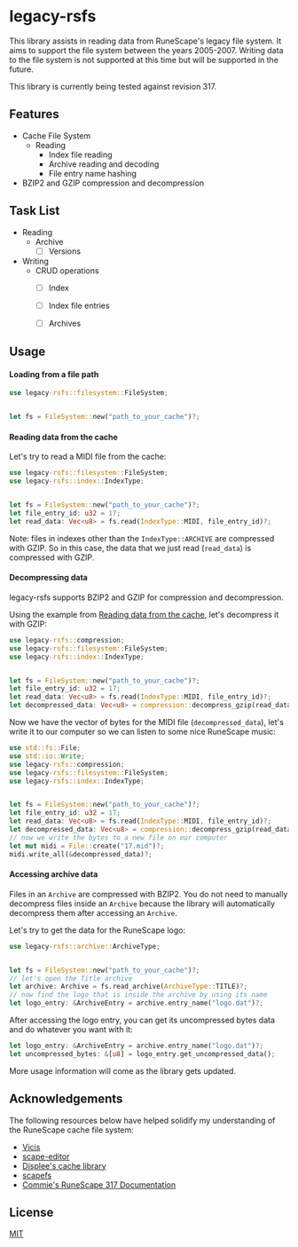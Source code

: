# legacy-rsfs

This library assists in reading data from RuneScape's legacy file system.
It aims to support the file system between the years 2005-2007. 
Writing data to the file system is not supported at this time but will be supported in the future.

This library is currently being tested against revision 317.

## Features

* Cache File System
    * Reading
        * Index file reading
        * Archive reading and decoding
        * File entry name hashing
* BZIP2 and GZIP compression and decompression

## Task List

* Reading
    * Archive
        * [ ] Versions
* Writing
    * CRUD operations
        * [ ] Index
        * [ ] Index file entries
        * [ ] Archives


## Usage


#### Loading from a file path
```rust
use legacy-rsfs::filesystem::FileSystem;


let fs = FileSystem::new("path_to_your_cache")?;
```

#### Reading data from the cache

Let's try to read a MIDI file from the cache:

```rust
use legacy-rsfs::filesystem::FileSystem;
use legacy-rsfs::index::IndexType;


let fs = FileSystem::new("path_to_your_cache")?;
let file_entry_id: u32 = 17;
let read_data: Vec<u8> = fs.read(IndexType::MIDI, file_entry_id)?;
```

Note: files in indexes other than the `IndexType::ARCHIVE` are compressed with
GZIP. So in this case, the data that we just read (`read_data`) is compressed with GZIP.
#### Decompressing data

legacy-rsfs supports BZIP2 and GZIP for compression and decompression.

Using the example from [Reading data from the cache](#reading-data-from-the-cache), let's decompress it with GZIP:
```rust
use legacy-rsfs::compression;
use legacy-rsfs::filesystem::FileSystem;
use legacy-rsfs::index::IndexType;


let fs = FileSystem::new("path_to_your_cache")?;
let file_entry_id: u32 = 17;
let read_data: Vec<u8> = fs.read(IndexType::MIDI, file_entry_id)?;
let decompressed_data: Vec<u8> = compression::decompress_gzip(read_data)?;
```

Now we have the vector of bytes for the MIDI file (`decompressed_data`), let's write it to our computer so we can listen to some nice RuneScape music:

```rust
use std::fs::File;
use std::io::Write;
use legacy-rsfs::compression;
use legacy-rsfs::filesystem::FileSystem;
use legacy-rsfs::index::IndexType;


let fs = FileSystem::new("path_to_your_cache")?;
let file_entry_id: u32 = 17;
let read_data: Vec<u8> = fs.read(IndexType::MIDI, file_entry_id)?;
let decompressed_data: Vec<u8> = compression::decompress_gzip(read_data)?;
// now we write the bytes to a new file on our computer
let mut midi = File::create("17.mid")?;
midi.write_all(&decompressed_data)?;
```
#### Accessing archive data

Files in an `Archive` are compressed with BZIP2. 
You do not need to manually decompress files inside an `Archive` because
the library will automatically decompress them after accessing an `Archive`.

Let's try to get the data for the RuneScape logo:

```rust
use legacy-rsfs::archive::ArchiveType;


let fs = FileSystem::new("path_to_your_cache")?;
// let's open the Title archive
let archive: Archive = fs.read_archive(ArchiveType::TITLE)?;
// now find the logo that is inside the archive by using its name
let logo_entry: &ArchiveEntry = archive.entry_name("logo.dat")?;
```
After accessing the logo entry, you can get its uncompressed bytes data and do whatever you want with it:

```rust
let logo_entry: &ArchiveEntry = archive.entry_name("logo.dat")?;
let uncompressed_bytes: &[u8] = logo_entry.get_uncompressed_data();
```

More usage information will come as the library gets updated.

## Acknowledgements
The following resources below have helped solidify my understanding of the RuneScape cache file system:

* [Vicis](https://github.com/apollo-rsps/Vicis)
* [scape-editor](https://github.com/scape-tools/scape-editor)
* [Displee's cache library](https://github.com/Displee/rs-cache-library)
* [scapefs](https://github.com/Velocity-/scapefs)
* [Commie's RuneScape 317 Documentation](https://sites.google.com/site/commiesrunescapedocumentation/)

## License
[MIT](https://choosealicense.com/licenses/mit/)
